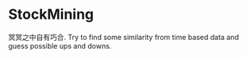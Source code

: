 StockMining
===========

冥冥之中自有巧合. Try to find some similarity from time based data and guess possible ups and downs.
